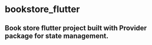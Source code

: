# bookstore_flutter

## Book store flutter project built with Provider package for state management.

